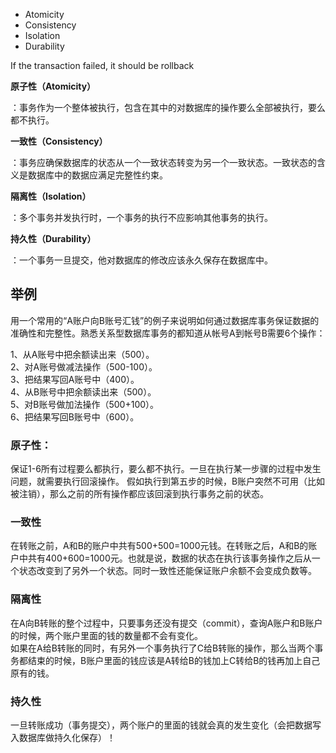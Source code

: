 * Atomicity
* Consistency
* Isolation
* Durability

If the transaction failed, it should be rollback



**原子性（Atomicity）**

：事务作为一个整体被执行，包含在其中的对数据库的操作要么全部被执行，要么都不执行。

  


**一致性（Consistency）**

：事务应确保数据库的状态从一个一致状态转变为另一个一致状态。一致状态的含义是数据库中的数据应满足完整性约束。

  


**隔离性（Isolation）**

：多个事务并发执行时，一个事务的执行不应影响其他事务的执行。

  


**持久性（Durability）**

：一个事务一旦提交，他对数据库的修改应该永久保存在数据库中。



## 举例

用一个常用的“A账户向B账号汇钱”的例子来说明如何通过数据库事务保证数据的准确性和完整性。熟悉关系型数据库事务的都知道从帐号A到帐号B需要6个操作：

1、从A账号中把余额读出来（500）。  
2、对A账号做减法操作（500-100）。  
3、把结果写回A账号中（400）。  
4、从B账号中把余额读出来（500）。  
5、对B账号做加法操作（500+100）。  
6、把结果写回B账号中（600）。

### 原子性：

保证1-6所有过程要么都执行，要么都不执行。一旦在执行某一步骤的过程中发生问题，就需要执行回滚操作。 假如执行到第五步的时候，B账户突然不可用（比如被注销），那么之前的所有操作都应该回滚到执行事务之前的状态。

### 一致性

在转账之前，A和B的账户中共有500+500=1000元钱。在转账之后，A和B的账户中共有400+600=1000元。也就是说，数据的状态在执行该事务操作之后从一个状态改变到了另外一个状态。同时一致性还能保证账户余额不会变成负数等。

### 隔离性

在A向B转账的整个过程中，只要事务还没有提交（commit），查询A账户和B账户的时候，两个账户里面的钱的数量都不会有变化。  
如果在A给B转账的同时，有另外一个事务执行了C给B转账的操作，那么当两个事务都结束的时候，B账户里面的钱应该是A转给B的钱加上C转给B的钱再加上自己原有的钱。

### 持久性

一旦转账成功（事务提交），两个账户的里面的钱就会真的发生变化（会把数据写入数据库做持久化保存）！

